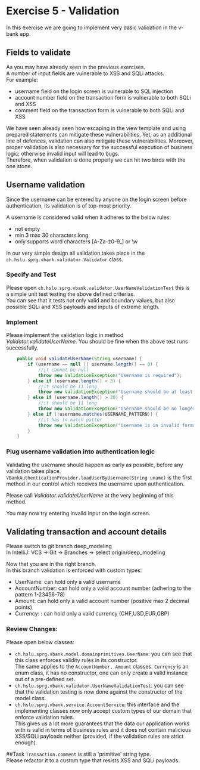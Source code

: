 # Exercise 5 - Validation

In this exercise we are going to implement very basic validation in the v-bank app. 

## Fields to validate
As you may have already seen in the previous exercises.  
A number of input fields are vulnerable to XSS and SQLi attacks.  
For example:
- username field on the login screen is vulnerable to SQL injection
- account number field on the transaction form is vulnerable to both SQLi and XSS
- comment field on the transaction form is vulnerable to both SQLi and XSS

We have seen already seen how escaping in the view template and using prepared statements can mitigate these vulnerabilities.
Yet, as an additional line of defences, validation can also mitigate these vulnerabilities. Moreover, proper validation is also
necessary for the successful execution of business logic; otherwise invalid input will lead to bugs.  
Therefore, when validation is done properly we can hit two birds with the one stone.

## Username validation
Since the username can be entered by anyone on the login screen before authentication, its validation is of top-most priority.

A username is considered valid when it adheres to the below rules:
  - not empty
  - min 3 max 30 characters long
  - only supports word characters [A-Za-z0-9_] or \\w

In our very simple design all validation takes place in the ``ch.hslu.sprg.vbank.validator.Validator`` class.

### Specify and Test
Please open ``ch.hslu.sprg.vbank.validator.UserNameValidationTest`` this is a simple unit test testing the above defined criterias.  
You can see that it tests not only valid and boundary values, but also possible SQLi and XSS payloads and inputs of extreme length. 
 
### Implement
Please implement the validation logic in method _Validator.validateUserName_.
You should be fine when the above test runs successfully.

```java
    public void validateUserName(String username) {
        if (username == null || username.length() == 0) {
            //it cannot be null
            throw new ValidationException("Username is required");
        } else if (username.length() < 3) {
            //it should be 11 long
            throw new ValidationException("Username should be at least 3 characters long");
        } else if (username.length() > 30) {
            //it should be 11 long
            throw new ValidationException("Username should be no longer than 30 characters");
        } else if (!username.matches(USERNAME_PATTERN)) {
            //it has to match patter
            throw new ValidationException("Username is in invalid format");
        }
    }
```

### Plug username validation into authentication logic
Validating the username should happen as early as possible, before any validation takes place.
``VBankAuthenticationProvider.loadUserByUsername(String uname)`` is the first method in our control which receives the username upon authentication.  

Please call _Validator.validateUserName_ at the very beginning of this method.

You may now try entering invalid input on the login screen.

## Validating transaction and account details
Please switch to git branch deep_modeling   
In IntelliJ: VCS -> Git -> Branches -> select origin/deep_modeling

Now that you are in the right branch.  
In this branch validation is enforced with custom types:
- UserName: can hold only a valid username
- AccountNumber: can hold only a valid account number (adhering to the pattern 1-23456-78)
- Amount: can hold only a valid account number (positive max 2 decimal points)
- Currency: : can hold only a valid currency (CHF,USD,EUR,GBP)

### Review Changes:
Please open below classes:
- ``ch.hslu.sprg.vbank.model.domainprimitives.UserName``: you can see that this class enforces validity rules in its constructor.   
The same applies to the ``AccountNumber, Amount`` classes. 
``Currency`` is an enum class, it has no constructor, one can only create a valid instance out of a pre-defined set. 
- ``ch.hslu.sprg.vbank.validator.UserNameValidationTest``: you can see that the validation testing is now done against the constructor of the model class.
- ``ch.hslu.sprg.vbank.service.AccountService``: this interface and the implementing classes now only accept custom types of our domain that enforce validation rules.  
This gives us a lot more guarantees that the data our application works with is valid in terms of business rules and it does not contain malicious XSS/SQLi payloads neither (provided, if the validation rules are strict enough).

##Task
``Transaction.comment`` is still a 'primitive' string type.  
Please refactor it to a custom type that resists XSS and SQLi payloads. 